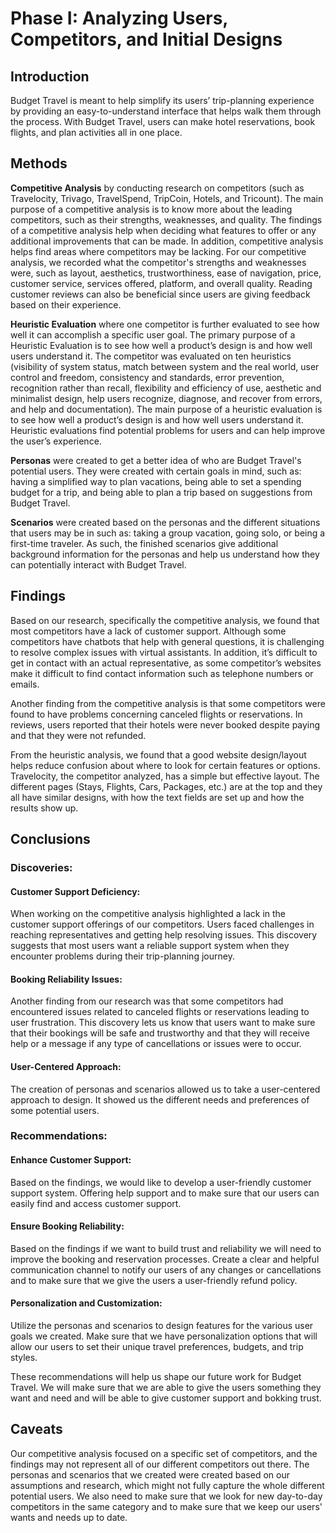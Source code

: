 # Phase I: Analyzing Users, Competitors, and Initial Designs

## Introduction

<!--!!! Describe the general problem that the project is trying to solve !!! -->
Budget Travel is meant to help simplify its users’ trip-planning experience by providing an easy-to-understand interface that helps walk them through the process. With Budget Travel, users can make hotel reservations, book flights, and plan activities all in one place.


## Methods

<!--!!! Describe research methods you used to discover new insights, which explains the purpose of each. Provide enough detail that someone would be able to faithfully reproduce your research. !!! -->

**Competitive Analysis** by conducting research on competitors (such as Travelocity, Trivago, TravelSpend, TripCoin, Hotels, and Tricount). The main purpose of a competitive analysis is to know more about the leading competitors, such as their strengths, weaknesses, and quality.  The findings of a competitive analysis help when deciding what features to offer or any additional improvements that can be made. In addition, competitive analysis helps find areas where competitors may be lacking. For our competitive analysis, we recorded what the competitor's strengths and weaknesses were, such as layout, aesthetics, trustworthiness, ease of navigation, price, customer service, services offered, platform, and overall quality. Reading customer reviews can also be beneficial since users are giving feedback based on their experience.

**Heuristic Evaluation** where one competitor is further evaluated to see how well it can accomplish a specific user goal. The primary purpose of a Heuristic Evaluation is to see how well a product’s design is and how well users understand it. The competitor was evaluated on ten heuristics (visibility of system status, match between system and the real world, user control and freedom, consistency and standards, error prevention, recognition rather than recall, flexibility and efficiency of use, aesthetic and minimalist design, help users recognize, diagnose, and recover from errors, and help and documentation). The main purpose of a heuristic evaluation is to see how well a product’s design is and how well users understand it. Heuristic evaluations find potential problems for users and can help improve the user’s experience. 

**Personas** were created to get a better idea of who are Budget Travel's potential users. They were created with certain goals in mind, such as: having a simplified way to plan vacations, being able to set a spending budget for a trip, and being able to plan a trip based on suggestions from Budget Travel.

**Scenarios** were created based on the personas and the different situations that users may be in such as: taking a group vacation, going solo, or being a first-time traveler. As such, the finished scenarios give additional background information for the personas and help us understand how they can potentially interact with Budget Travel.


## Findings

<!-- !!! For each research method, detail each of the findings point-by-point to clarify new discoveries of users' needs !!! -->
Based on our research, specifically the competitive analysis, we found that most competitors have a lack of customer support. Although some competitors have chatbots that help with general questions, it is challenging to resolve complex issues with virtual assistants. In addition, it’s difficult to get in contact with an actual representative, as some competitor’s websites make it difficult to find contact information such as telephone numbers or emails. 

Another finding from the competitive analysis is that some competitors were found to have problems concerning canceled flights or reservations. In reviews, users reported that their hotels were never booked despite paying and that they were not refunded. 

From the heuristic analysis, we found that a good website design/layout helps reduce confusion about where to look for certain features or options. Travelocity, the competitor analyzed, has a simple but effective layout. The different pages (Stays, Flights, Cars, Packages, etc.) are at the top and they all have similar designs, with how the text fields are set up and how the results show up. 

<!--Another finding is that some competitors added additional fees to users' final purchases. --> 



## Conclusions

<!--!!! Discoveries derived from the methods and their findings. Interpret how the findings translate into new insights into UX design recommendations. Describe those recommendations and how they should shape future work. In this section, include the new design recommendations based on the latest user insights.!!! -->

### Discoveries:

#### Customer Support Deficiency: 
When working on the competitive analysis highlighted a lack in the customer support offerings of our competitors. Users faced challenges in reaching representatives and getting help resolving issues. This discovery suggests that most users want a reliable support system when they encounter problems during their trip-planning journey.

#### Booking Reliability Issues: 
Another finding from our research was that some competitors had encountered issues related to canceled flights or reservations leading to user frustration. This discovery lets us know that users want to make sure that their bookings will be safe and trustworthy and that they will receive help or a message if any type of cancellations or issues were to occur.

#### User-Centered Approach: 
The creation of personas and scenarios allowed us to take a user-centered approach to design. It showed us the different needs and preferences of some potential users. 

### Recommendations: 

#### Enhance Customer Support:
Based on the findings, we would like to develop a user-friendly customer support system. Offering help support and to make sure that our users can easily find and access customer support.


#### Ensure Booking Reliability:
Based on the findings if we want to build trust and reliability we will need to improve the booking and reservation processes. Create a clear and helpful communication channel to notify our users of any changes or cancellations and to make sure that we give the users a user-friendly refund policy.

#### Personalization and Customization:
Utilize the personas and scenarios to design features for the various user goals we created. Make sure that we have personalization options that will allow our users to set their unique travel preferences, budgets, and trip styles.

These recommendations will help us shape our future work for Budget Travel. We will make sure that we are able to give the users something they want and need and will be able to give customer support and bokking trust.



## Caveats

<!-- !!! Considerations and/or limitations to the methods you chose and the findings/conclusions drawn from them. In other words, give warnings if there are limitations to your research such as not being able to find enough users of a particular demographic, the methods not being able to expose certain information, assumptions you made, etc. !!! -->

Our competitive analysis focused on a specific set of competitors, and the findings may not represent all of our different competitors out there. 
The personas and scenarios that we created were created based on our assumptions and research, which might not fully capture the whole different potential users. We also need to make sure that we look for new day-to-day competitors in the same category and to make sure that we keep our users' wants and needs up to date. 

